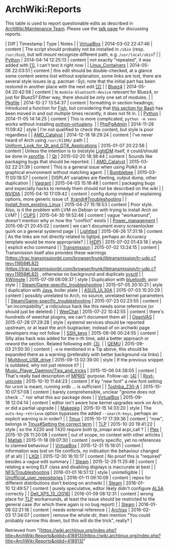 # ArchWiki:Reports

This table is used to report questionable edits as described in [ArchWiki:Maintenance Team](/index.php/ArchWiki:Maintenance_Team "ArchWiki:Maintenance Team"). Please use the [talk page](/index.php/ArchWiki_talk:Reports "ArchWiki talk:Reports") for discussing reports.

| Diff | Timestamp | Type | Notes |
| [VirtualBox](https://wiki.archlinux.org/index.php?title=VirtualBox&diff=next&oldid=300995) | 2014-03-02 22:47:46 | content | The script should probably not be installed in `/sbin` (resp. `/usr/bin`), but will _mount_ recognize different path, e.g. `/usr/local/sbin`? |
| [Python](https://wiki.archlinux.org/index.php?title=Python&curid=5717&diff=310404&oldid=309101) | 2014-04-14 12:25:13 | content | not exactly "repeated", it was added with [[1]](https://wiki.archlinux.org/index.php?title=Python&diff=294397&oldid=294307), I can't test it right now |
| [Linux_Containers](https://wiki.archlinux.org/index.php?title=Linux_Containers&diff=next&oldid=313748) | 2014-05-06 22:03:51 | content | this edit should be double-checked, at a glance some content seems lost without explanation, some links are lost, there are several style issues (e.g. pacman -Sy); note that the initial part has been restored in another place with the next edit [[2]](https://wiki.archlinux.org/index.php?title=Linux_Containers&diff=next&oldid=313750) |
| [Bluez4](https://wiki.archlinux.org/index.php?title=Bluez4&diff=next&oldid=309941) | 2014-05-04 20:42:58 | content | Is `module-bluetooth-device` relevant for Bluez4, or just for Bluez5? Either way, there should be only one set of modules. |
| [Pkgfile](https://wiki.archlinux.org/index.php?title=Pkgfile&diff=next&oldid=341680) | 2014-10-27 13:54:37 | content | formatting in section headings; introduced a function for [Fish](/index.php/Fish "Fish"), but considering that [this section for Bash](/index.php/Bash#Command-not-found_.28AUR.29 "Bash") has been moved in and out multiple times recently, it does not fit in. |
| [Python](https://wiki.archlinux.org/index.php?title=Python&diff=next&oldid=343316) | 2014-11-05 14:14:25 | content | This is more complicated, `python -m venv` works without installing [python-virtualenv](https://www.archlinux.org/packages/?name=python-virtualenv). |
| [PhpPgAdmin](https://wiki.archlinux.org/index.php?title=PhpPgAdmin&curid=11293&diff=346886&oldid=345943) | 2014-11-28 11:09:42 | style | I'm not qualified to check the content, but style is poor regardless |
| [AMD_Catalyst](https://wiki.archlinux.org/index.php?title=AMD_Catalyst&diff=next&oldid=339951) | 2014-12-18 18:29:24 | content | I've never heard of Arch using `/usr/X11R6/` path |
| [Uniform_Look_for_Qt_and_GTK_Applications](https://wiki.archlinux.org/index.php?title=Uniform_Look_for_Qt_and_GTK_Applications&diff=355820&oldid=353302) | 2015-01-07 20:22:56 | content | Unless the intention is to (re)style [LightDM](/index.php/LightDM "LightDM") itself, it could/should be done in [xprofile](/index.php/Xprofile "Xprofile"). |
| [Qt](https://wiki.archlinux.org/index.php?title=Qt&diff=next&oldid=358120) | 2015-02-20 18:38:44 | content | Sounds like packaging bugs that should be reported. |
| [AMD_Catalyst](https://wiki.archlinux.org/index.php?title=AMD_Catalyst&curid=8947&diff=363433&oldid=361244) | 2015-03-02 22:21:39 | content | This is a general issue when using Polkit in a graphical environment without matching agent. |
| [Bumblebee](https://wiki.archlinux.org/index.php?title=Bumblebee&diff=364954&oldid=363929) | 2015-03-11 00:18:57 | content | DISPLAY variables are fleeting, output dump, other duplication |
| [Vagrant](https://wiki.archlinux.org/index.php?title=Vagrant&curid=17522&diff=368401&oldid=367783) | 2015-04-03 15:18:48 | content | packaging bugs and especially hacks to remedy them should not be described on the wiki |
| [NVIDIA](https://wiki.archlinux.org/index.php?title=NVIDIA&curid=1120&diff=369218&oldid=368531) | 2015-04-10 17:09:42 | content | config dump instead of explaining options, more generic issue cf. [Xrandr#Troubleshooting](/index.php/Xrandr#Troubleshooting "Xrandr") |
| [Install_from_existing_Linux](https://wiki.archlinux.org/index.php?title=Install_from_existing_Linux&diff=next&oldid=371130) | 2015-04-27 15:18:53 | content | Poor style. Also, is it the problem with LVM on Debian or with trying to install Arch on LVM? |
| [CUPS](https://wiki.archlinux.org/index.php?title=CUPS&curid=982&diff=371948&oldid=371826) | 2015-04-30 19:52:46 | content | vague "workaround", doesn't mention why or how the "conflict" exists |
| [Power_management](https://wiki.archlinux.org/index.php?title=Power_management&curid=14678&diff=379621&oldid=376366) | 2015-06-21 20:45:02 | content | we can't document every screenlocker quirk on a general systemd page |
| [Lighttpd](https://wiki.archlinux.org/index.php?title=Lighttpd&diff=next&oldid=379969) | 2015-06-26 17:31:18 | content | As the links are not directly related to ligttpd, perhaps an Accuracy template would be more appropriate? |
| [HiDPI](https://wiki.archlinux.org/index.php?title=HiDPI&curid=17360&diff=380667&oldid=380242) | 2015-07-02 01:43:18 | style | explicit echo command |
| [Transmission](https://wiki.archlinux.org/index.php?title=Transmission&curid=14119&diff=380691&oldid=379586) | 2015-07-02 13:24:15 | content | Transmission itself also provides these warnings [https://trac.transmissionbt.com/browser/trunk/libtransmission/tr-udp.c?rev=11956#L82](https://trac.transmissionbt.com/browser/trunk/libtransmission/tr-udp.c?rev=11956#L82) , otherwise no background and duplicats [sysctl](/index.php/Sysctl "Sysctl") |
| [XWiimote](https://wiki.archlinux.org/index.php?title=XWiimote&curid=12739&diff=381396&oldid=376304) | 2015-07-09 06:09:37 | style | Duplication with [bluetooth](/index.php/Bluetooth "Bluetooth"), poor style |
| [Steam/Game-specific_troubleshooting](https://wiki.archlinux.org/index.php?title=Steam/Game-specific_troubleshooting&curid=16228&diff=381103&oldid=380209) | 2015-07-05 20:10:21 | style | duplication with [Java](/index.php/Java "Java"), boiler plate |
| [ASUS_UL30A](https://wiki.archlinux.org/index.php?title=ASUS_UL30A&curid=9253&diff=380796&oldid=253549) | 2015-07-03 15:20:29 | content | possibly unrelated to Arch, no source, unrelated kernel parameters |
| [Steam/Game-specific_troubleshooting](https://wiki.archlinux.org/index.php?title=Steam/Game-specific_troubleshooting&curid=16228&diff=387162&oldid=381103) | 2015-07-23 02:23:55 | content | "an incompability", a ridiciulous hack like this needs some reference (or should just be deleted) |
| [WeeChat](https://wiki.archlinux.org/index.php?title=WeeChat&curid=10854&diff=387024&oldid=377229) | 2015-07-22 10:42:55 | content | there's hundreds of weechat plugins, we can't document them all |
| [OpenVAS](https://wiki.archlinux.org/index.php?title=OpenVAS&curid=9748&diff=388691&oldid=386014) | 2015-07-28 07:29:28 | style | systemd services should be reported upstream, or at least the arch bugtracker, instead of on archwiki page developers may not follow |
| [SSH_keys](https://wiki.archlinux.org/index.php?title=SSH_keys&curid=1156&diff=390131&oldid=389626) | 2015-08-06 00:24:55 | content | Silly alias hack was added for the n-th time, add a better approach or reword the section. Related following edit: [[3]](https://wiki.archlinux.org/index.php?title=SSH_keys&diff=next&oldid=390131). |
| [QEMU](https://wiki.archlinux.org/index.php?title=QEMU&curid=1173&diff=398150&oldid=394212) | 2015-09-03 21:50:30 | content | `-m` is mentioned in a Tip above, this should be expanded there as a warning (preferably with better background via links) |
| [Multiboot_USB_drive](https://wiki.archlinux.org/index.php?title=Multiboot_USB_drive&diff=next&oldid=399366) | 2015-09-13 02:39:00 | style | If the previous snippet is outdated, why not just remove it? |
| [Music_Player_Daemon/Tips_and_tricks](https://wiki.archlinux.org/index.php?title=Music_Player_Daemon/Tips_and_tricks&diff=next&oldid=400052) | 2015-10-06 04:38:05 | content | That's really bad description of [MPRIS](http://specifications.freedesktop.org/mpris-spec/latest/)' purpose. Follow-up: [[4]](https://wiki.archlinux.org/index.php?title=Music_Player_Daemon/Tips_and_tricks&diff=403536&oldid=403487) |
| [Rxvt-unicode](https://wiki.archlinux.org/index.php?title=Rxvt-unicode&curid=6447&diff=404018&oldid=404009) | 2015-10-10 11:44:23 | content | if by "new font" a new font setting for urxvt is meant, running xrdb ... is sufficient |
| [Toshiba_Z30-A](https://wiki.archlinux.org/index.php?title=Toshiba_Z30-A&curid=20323&diff=403989&oldid=367613) | 2015-10-10 07:57:08 | content | barely comprehensible, unclear "gnome does not check ..." nor what this aur package does |
| [VirtualBox](https://wiki.archlinux.org/index.php?title=VirtualBox&curid=3745&diff=400434&oldid=400154) | 2015-09-18 12:04:14 | content | editor isn't aware how kernel upgrades work on Arch, or did a partial upgrade |
| [Makepkg](https://wiki.archlinux.org/index.php?title=Makepkg&diff=next&oldid=404410#Signature_checking) | 2015-10-15 14:33:20 | style | The `auto-key-retrieve` option bypasses the added `--search-keys`, perhaps an explicit warning is in order? |
| [Tmux](https://wiki.archlinux.org/index.php?title=Tmux&curid=9362&diff=405285&oldid=398381) | 2015-10-17 17:39:36 | content | "now", belongs in [Tmux#Setting the correct term](/index.php/Tmux#Setting_the_correct_term "Tmux") |
| [TLP](https://wiki.archlinux.org/index.php?title=TLP&curid=11380&diff=405760&oldid=401719) | 2015-10-20 19:41:22 | style | so the X220 and T420 require _both_ tp_smapi and acpi_call ? |
| [Plex](https://wiki.archlinux.org/index.php?title=Plex&curid=16254&diff=407187&oldid=401109) | 2015-10-28 11:20:08 | content | out of scope, no context with other articles |
| [Matlab](https://wiki.archlinux.org/index.php?title=Matlab&curid=6036&diff=409486&oldid=408099) | 2015-11-18 09:07:30 | content | overly specific, yet no references to claimed behaviour |
| [VirtualBox](https://wiki.archlinux.org/index.php?title=VirtualBox&diff=413957&oldid=413779) | 2015-12-31 15:18:01 | content | information was lost on file conflicts, no indication the behaviour changed (if at all) |
| [LXQt](https://wiki.archlinux.org/index.php?title=LXQt&curid=13117&diff=413859&oldid=413729) | 2015-12-30 16:10:17 | content | No proof this is "required" besides a vague edit summary |
| [Steam](https://wiki.archlinux.org/index.php?title=Steam&curid=2540&diff=413763&oldid=413532) | 2015-12-29 11:25:48 | content | relating a wrong ELF class and disabling displays is inaccurate at best |
| [NFS/Troubleshooting](https://wiki.archlinux.org/index.php?title=NFS/Troubleshooting&curid=15558&diff=414053&oldid=413169) | 2016-01-01 16:51:12 | style | unintelligible |
| [Unofficial_user_repositories](https://wiki.archlinux.org/index.php?title=Unofficial_user_repositories&curid=1394&diff=414918&oldid=414760) | 2016-01-11 09:10:09 | content | repos for different distributions don't belong on archwiki |
| [Steam](https://wiki.archlinux.org/index.php?title=Steam&curid=2540&diff=414877&oldid=414674) | 2016-01-10 12:49:57 | content | purely speculative, editor likely didn't configure [ALSA](/index.php/ALSA "ALSA") correctly |
| [Dell_XPS_13_(2016)](https://wiki.archlinux.org/index.php?title=Dell_XPS_13_(2016)&curid=21659&diff=414780&oldid=414469) | 2016-01-09 08:12:31 | content | wrong place for [TLP](/index.php/TLP "TLP") workarounds, at least the issue should be restricted to the general case (for which there again is no bug report) |
| [Steam](https://wiki.archlinux.org/index.php?title=Steam&curid=2540&diff=414674&oldid=414314) | 2016-01-08 02:21:18 | content | needs external reference |
| [Archiso](https://wiki.archlinux.org/index.php?title=Archiso&curid=6797&diff=418912&oldid=414533) | 2016-02-03 17:34:07 | content | remove the whole dir, then mention "You could probably narrow this down, but this will do the trick", really? |

Retrieved from "[https://wiki.archlinux.org/index.php?title=ArchWiki:Reports&oldid=418913](https://wiki.archlinux.org/index.php?title=ArchWiki:Reports&oldid=418913)"